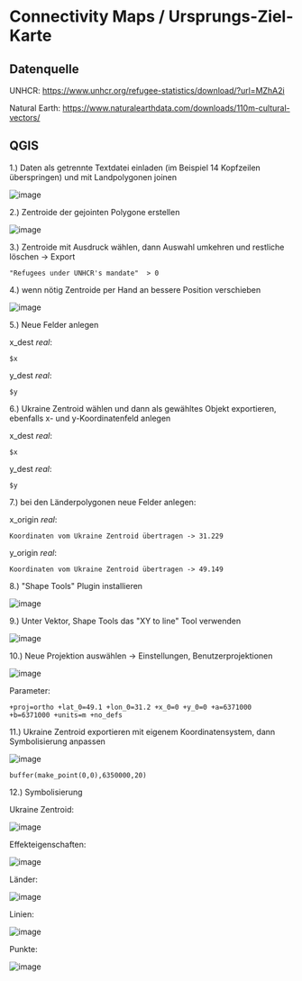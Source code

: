 # Connectivity Maps / Ursprungs-Ziel-Karte

## Datenquelle

UNHCR: https://www.unhcr.org/refugee-statistics/download/?url=MZhA2i

Natural Earth: https://www.naturalearthdata.com/downloads/110m-cultural-vectors/

## QGIS

1.) Daten als getrennte Textdatei einladen (im Beispiel 14 Kopfzeilen überspringen) und mit Landpolygonen joinen

![image](https://github.com/caaarlito/DTM/assets/134683878/211d688c-f812-4db4-8141-20b6bc8a80a1)

2.) Zentroide der gejointen Polygone erstellen

![image](https://github.com/caaarlito/DTM/assets/134683878/8da8ba93-4e7e-40b9-a9a4-68cdc4898988)

3.) Zentroide mit Ausdruck wählen, dann Auswahl umkehren und restliche löschen -> Export

```
"Refugees under UNHCR's mandate"  > 0
```

4.) wenn nötig Zentroide per Hand an bessere Position verschieben

![image](https://github.com/caaarlito/DTM/assets/134683878/09ca9b64-c28f-42d3-9e1e-01924d89018c)

5.) Neue Felder anlegen

x_dest *real*:
```
$x 
```

y_dest *real*:
```
$y
```

6.) Ukraine Zentroid wählen und dann als gewähltes Objekt exportieren, ebenfalls x- und y-Koordinatenfeld anlegen

x_dest *real*:
```
$x 
```

y_dest *real*:
```
$y
```

7.) bei den Länderpolygonen neue Felder anlegen:

x_origin *real*:
```
Koordinaten vom Ukraine Zentroid übertragen -> 31.229
```

y_origin *real*:
```
Koordinaten vom Ukraine Zentroid übertragen -> 49.149
```

8.) "Shape Tools" Plugin installieren

![image](https://github.com/caaarlito/DTM/assets/134683878/32871be6-c50c-4216-b10d-0aca9a6f8caa)

9.) Unter Vektor, Shape Tools das "XY to line" Tool verwenden

![image](https://github.com/caaarlito/DTM/assets/134683878/91d41773-c0a7-4132-bf0d-4787d6338abd)

10.) Neue Projektion auswählen -> Einstellungen, Benutzerprojektionen

![image](https://github.com/caaarlito/DTM/assets/134683878/8dd0a5dd-8108-4bb7-9e43-e94a71e78fde)

Parameter:
```
+proj=ortho +lat_0=49.1 +lon_0=31.2 +x_0=0 +y_0=0 +a=6371000 +b=6371000 +units=m +no_defs
```

11.) Ukraine Zentroid exportieren mit eigenem Koordinatensystem, dann Symbolisierung anpassen

![image](https://github.com/caaarlito/DTM/assets/134683878/67010633-02d4-464b-99c0-d607f1279554)

```
buffer(make_point(0,0),6350000,20)
```

12.) Symbolisierung

Ukraine Zentroid:

![image](https://github.com/caaarlito/DTM/assets/134683878/4acbf4c2-fda4-4ba1-af34-14a58c4da13e)

Effekteigenschaften:

![image](https://github.com/caaarlito/DTM/assets/134683878/b2505ef3-74ed-4c7f-8f60-6f8681ee9857)

Länder:

![image](https://github.com/caaarlito/DTM/assets/134683878/81ac205d-c442-4839-8325-f6098b039480)

Linien:

![image](https://github.com/caaarlito/DTM/assets/134683878/ab787992-b1a3-4925-9f18-0593a8fbdcb1)

Punkte:

![image](https://github.com/caaarlito/DTM/assets/134683878/c82a2a65-f88a-4767-a554-ca20ba2bb54e)

